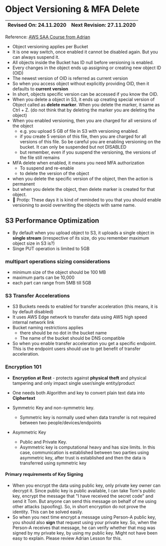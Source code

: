# Object Versioning & MFA Delete


Revised On: 24.11.2020 | Next Revision: 27.11.2020
-----------------------| -------------------------

Reference: [AWS SAA Course from Adrian](https:://learn.cantrill.io)

* Object versioning applies per Bucket
* It is one way switch, once enabled it cannot be disabled again. But you can always suspend it.
* All objects inside the Bucket has ID null before versioning is enabled.
* Every changes in the object ends up assigning or creating new object ID (OID)
* The newest version of OID is referred as current version
* So when you access object without explicitly providing OID, then it defaults to **current version**
* In short, objects specific version can be accessed if you know the OID.
* When you delete a object in S3, it ends up creating special version of Object called as **delete marker**. When you delete the marker, it same as Ctrl + Z. (do not think that by deleting the marker you are deleting the object)
* When you enabled versioning, then you are charged for all versions of the object
  * e.g. you upload 5 GB of file in S3 with versioning enabled.
  * if you create 5 version of this file, then you are charged for all versions of this file. So be careful you are enabling versioning on the bucket. It can only be suspended but not DISABLED
  * but remember, even if you suspend the versioning, the versions of the file still remains
* MFA delete when enabled, it means you need MFA authorization
  * To suspend and re-enable
  * to delete the version of the object
* when you delete the specific version of the object, then the action is permanent
* but when you delete the object, then delete marker is created for that object.
* :dizzy: Protip: These days it is kind of reminded to you that you should enable versioning to avoid overwriting the objects with same name.

## S3 Performance Optimization

* By default when you upload object to S3, it uploads a single object in **single stream** (irrespective of its size, do you remember maximum object size in S3 is?)
* Singe PUT operation is limited to 5GB

### multipart operations sizing considerations

* minimum size of the object should be 100 MB
* maximum parts can be 10,000
* each part can range from 5MB till 5GB

### S3 Transfer Accelerations

* S3 Buckets needs to enabled for transfer acceleration (this means, it is by default disabled)
* It uses AWS Edge network to transfer data using AWS high speed internal network link
* Bucket naming restrictions applies
  * there should be no dot in the bucket name
  * The name of the bucket should be DNS compatible
* So when you enable transfer acceleration you get a specific endpoint. This is the endpoint users should use to get benefit of transfer acceleration.

### Encryption 101

* **Encryption at Rest** - protects against **physical theft** and physical tampering and only impact single user/single entity/product
* One needs both Algorithm and key to convert plain text data into **Ciphertext**
* Symmetric Key and non-symmetric key.
  * Symmetric key is normally used when data transfer is not required between two people/devices/endpoints

* Asymmetric Key
  * Public and Private Key. 
  * Asymmetric key is computational heavy and has size limits. In this case, communication is established between two parties using asymmetric key, after trust is established and then the data is transferred using symmetric key

#### Primary requirements of Key Signing

* When you encrypt the data using public key, only private key owner can decrypt it. Since public key is public available, I can take Tom's public key, encrypt the message that "I have received the secret code" and send it Tom. But anyone can send this message on behalf of me using other attacks (spoofing). So, in short encryption do not prove the identity. This can be solved easily.
* So when you next time encrypt a message using Person-A public key, you should also **sign** that request using your private key. So, when the Person-A receives that message, he can verify whether that msg was signed by my private key, by using my public key. Might not have been easy to explain. Please review Adrian Lesson for this.
